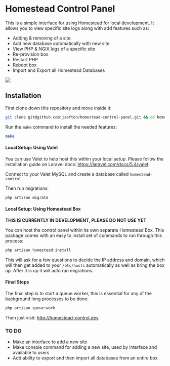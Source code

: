 # Homestead Control Panel

This is a simple interface for using Homestead for local development. It allows you to view specific site logs along with add features such as:

- Adding & removing of a site
- Add new database automatically with new site
- View PHP & NGIX logs of a specific site
- Re-provision box
- Restart PHP
- Reboot box
- Import and Export all Homestead Databases

<img src="https://pbs.twimg.com/media/DGcH7ZLXsAA4Xkl.jpg:large">

## Installation

First clone down this repository and move inside it:

```bash
git clone git@github.com:jsefton/homestead-control-panel.git && cd homestead-control-panel
```

Run the `make` command to install the needed features:

```bash
make
```

#### Local Setup: Using Valet

You can use Valet to help host this within your local setup. Please follow the installation guide on Laravel docs: https://laravel.com/docs/5.4/valet

Connect to your Valet MySQL and create a database called `homestead-control`

Then run migrations:

```bash
php artisan migrate
```

#### Local Setup: Using Homestead Box 

**THIS IS CURRENTLY IN DEVELOPMENT, PLEASE DO NOT USE YET**

You can host the control panel within its own separate Homestead Box. This package comes with an easy to install set of commands to run through this process:

```bash
php artisan homestead:install
```

This will ask for a few questions to decide the IP address and domain, which will then get added to your `/etc/hosts` automatically as well as bring the box up. After it is up it will auto run migrations.

#### Final Steps

The final step is to start a queue worker, this is essential for any of the background long processes to be done:
```bash
php artisan queue:work
```

Then just visit: http://homestead-control.dev

### TO DO
- Make an interface to add a new site
- Make console command for adding a new site, used by interface and available to users
- Add ability to export and then import all databases from an entire box